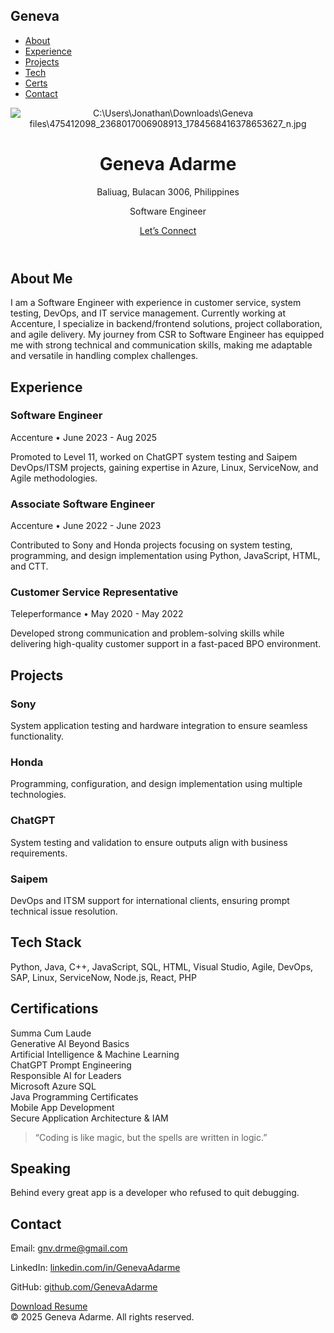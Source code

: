 <!DOCTYPE html>
<html lang="en">
<head>
  <meta charset="UTF-8" />
  <meta name="viewport" content="width=device-width, initial-scale=1.0" />
  <title>Geneva Adarme | Portfolio</title>
  <script src="https://cdn.tailwindcss.com"></script>
  <link href="https://unpkg.com/aos@2.3.1/dist/aos.css" rel="stylesheet">
  <style>
    html { scroll-behavior: smooth; }
  </style>
</head>
<body class="bg-gray-950 text-gray-100 font-sans">

  <!-- Navbar -->
  <nav class="fixed top-0 left-0 right-0 bg-gray-900 bg-opacity-80 backdrop-blur-md shadow z-50">
    <div class="max-w-6xl mx-auto px-6 py-4 flex justify-between items-center">
      <h1 class="text-xl font-bold text-purple-400">Geneva</h1>
      <ul class="flex space-x-6 text-gray-300">
        <li><a href="#about" class="hover:text-purple-400">About</a></li>
        <li><a href="#experience" class="hover:text-purple-400">Experience</a></li>
        <li><a href="#projects" class="hover:text-purple-400">Projects</a></li>
        <li><a href="#techstack" class="hover:text-purple-400">Tech</a></li>
        <li><a href="#certifications" class="hover:text-purple-400">Certs</a></li>
        <li><a href="#contact" class="hover:text-purple-400">Contact</a></li>
      </ul>
    </div>
  </nav>

  <!-- Hero -->
  <header class="text-center pt-32 pb-20" id="hero">
   <img src="C:\Users\Jonathan\Downloads\548737751_1273186034097826_4316469753272241215_n.jpg" alt="C:\Users\Jonathan\Downloads\Geneva files\475412098_2368017006908913_1784568416378653627_n.jpg" class="mx-auto w-40 h-40 rounded-full shadow-lg border-4 border-purple-600" data-aos="zoom-in">
    <h1 class="text-5xl font-extrabold mt-6 bg-gradient-to-r from-purple-400 to-pink-500 bg-clip-text text-transparent" data-aos="fade-up">Geneva Adarme</h1>
    <p class="text-lg text-gray-300 mt-4" data-aos="fade-up" data-aos-delay="200"> Baliuag, Bulacan 3006, Philippines </p>
<p class="text-lg text-gray-300 mt-4" data-aos="fade-up" data-aos-delay="200"> Software Engineer </p>
    <a href="#contact" class="mt-6 inline-block px-6 py-3 bg-purple-600 rounded-full text-white font-semibold hover:bg-purple-500 transition" data-aos="fade-up" data-aos-delay="400">Let’s Connect</a>
  </header>

  <!-- About -->
  <section id="about" class="max-w-4xl mx-auto px-6 py-20">
    <h2 class="text-3xl font-bold mb-6 text-purple-400" data-aos="fade-right">About Me</h2>
    <p class="leading-relaxed text-gray-300" data-aos="fade-up">
      I am a Software Engineer with experience in customer service, system testing, DevOps, and IT service management. 
      Currently working at Accenture, I specialize in backend/frontend solutions, project collaboration, and agile delivery. 
      My journey from CSR to Software Engineer has equipped me with strong technical and communication skills, making me adaptable and versatile in handling complex challenges.
    </p>
  </section>

  <!-- Experience Timeline -->
  <section id="experience" class="bg-gray-900 py-20">
    <div class="max-w-4xl mx-auto px-6">
      <h2 class="text-3xl font-bold mb-12 text-purple-400" data-aos="fade-right">Experience</h2>
      <div class="relative border-l border-purple-600">
        <div class="mb-10 ml-6" data-aos="fade-up">
          <span class="absolute -left-3 w-6 h-6 small-purple-600 rounded-full"></span>
          <h3 class="text-xl font-bold">Software Engineer</h3>
          <p class="text-purple-400">Accenture • June 2023 - Aug 2025</p>
          <p class="text-gray-300 mt-2">Promoted to Level 11, worked on ChatGPT system testing and Saipem DevOps/ITSM projects, gaining expertise in Azure, Linux, ServiceNow, and Agile methodologies.</p>
        </div>
        <div class="mb-10 ml-6" data-aos="fade-up">
          <span class="absolute -left-3 w-6 h-6 small-purple-600 rounded-full"></span>
          <h3 class="text-xl font-bold">Associate Software Engineer</h3>
          <p class="text-purple-400">Accenture • June 2022 - June 2023</p>
          <p class="text-gray-300 mt-2">Contributed to Sony and Honda projects focusing on system testing, programming, and design implementation using Python, JavaScript, HTML, and CTT.</p>
        </div>
        <div class="ml-6" data-aos="fade-up">
          <span class="absolute -left-3 w-6 h-6 small-purple-600 rounded-full"></span>
          <h3 class="text-xl font-bold">Customer Service Representative</h3>
          <p class="text-purple-400">Teleperformance • May 2020 - May 2022</p>
          <p class="text-gray-300 mt-2">Developed strong communication and problem-solving skills while delivering high-quality customer support in a fast-paced BPO environment.</p>
        </div>
      </div>
    </div>
  </section>

  <!-- Projects -->
  <section id="projects" class="max-w-6xl mx-auto px-6 py-20">
    <h2 class="text-3xl font-bold mb-12 text-purple-400" data-aos="fade-right">Projects</h2>
    <div class="grid md:grid-cols-2 gap-8">
      <div class="p-6 bg-gray-800 rounded-xl shadow hover:shadow-purple-600/40 transition" data-aos="zoom-in">
        <h3 class="text-xl font-bold">Sony</h3>
        <p class="text-gray-300 mt-2">System application testing and hardware integration to ensure seamless functionality.</p>
      </div>
      <div class="p-6 bg-gray-800 rounded-xl shadow hover:shadow-purple-600/40 transition" data-aos="zoom-in" data-aos-delay="100">
        <h3 class="text-xl font-bold">Honda</h3>
        <p class="text-gray-300 mt-2">Programming, configuration, and design implementation using multiple technologies.</p>
      </div>
      <div class="p-6 bg-gray-800 rounded-xl shadow hover:shadow-purple-600/40 transition" data-aos="zoom-in" data-aos-delay="200">
        <h3 class="text-xl font-bold">ChatGPT</h3>
        <p class="text-gray-300 mt-2">System testing and validation to ensure outputs align with business requirements.</p>
      </div>
      <div class="p-6 bg-gray-800 rounded-xl shadow hover:shadow-purple-600/40 transition" data-aos="zoom-in" data-aos-delay="300">
        <h3 class="text-xl font-bold">Saipem</h3>
        <p class="text-gray-300 mt-2">DevOps and ITSM support for international clients, ensuring prompt technical issue resolution.</p>
      </div>
    </div>
  </section>

  <!-- Tech Stack -->
  <section id="techstack" class="bg-gray-900 py-20">
    <div class="max-w-4xl mx-auto px-6">
      <h2 class="text-3xl font-bold mb-6 text-purple-400" data-aos="fade-right">Tech Stack</h2>
      <p class="text-gray-300" data-aos="fade-up">Python, Java, C++, JavaScript, SQL, HTML, Visual Studio, Agile, DevOps, SAP, Linux, ServiceNow, Node.js, React, PHP</p>
    </div>
  </section>

  <!-- Certifications -->
  <section id="certifications" class="max-w-6xl mx-auto px-6 py-20">
    <h2 class="text-3xl font-bold mb-12 text-purple-400" data-aos="fade-right">Certifications</h2>
    <div class="grid md:grid-cols-2 lg:grid-cols-3 gap-6">
      <div class="p-4 bg-gray-800 rounded shadow text-gray-300" data-aos="flip-up">Summa Cum Laude</div>
      <div class="p-4 bg-gray-800 rounded shadow text-gray-300" data-aos="flip-up">Generative AI Beyond Basics</div>
      <div class="p-4 bg-gray-800 rounded shadow text-gray-300" data-aos="flip-up">Artificial Intelligence & Machine Learning</div>
      <div class="p-4 bg-gray-800 rounded shadow text-gray-300" data-aos="flip-up">ChatGPT Prompt Engineering</div>
      <div class="p-4 bg-gray-800 rounded shadow text-gray-300" data-aos="flip-up">Responsible AI for Leaders</div>
      <div class="p-4 bg-gray-800 rounded shadow text-gray-300" data-aos="flip-up">Microsoft Azure SQL</div>
      <div class="p-4 bg-gray-800 rounded shadow text-gray-300" data-aos="flip-up">Java Programming Certificates</div>
      <div class="p-4 bg-gray-800 rounded shadow text-gray-300" data-aos="flip-up">Mobile App Development</div>
      <div class="p-4 bg-gray-800 rounded shadow text-gray-300" data-aos="flip-up">Secure Application Architecture & IAM</div>
    </div>
  </section>

  <!-- Recommendation -->
  <section class="text-center px-6 py-20 bg-gray-900" data-aos="fade-up">
    <blockquote class="text-2xl italic text-gray-300">“Coding is like magic, but the spells are written in logic.”</blockquote>
  </section>

  <!-- Speaking -->
  <section id="speaking" class="max-w-4xl mx-auto px-6 py-20 text-center">
    <h2 class="text-3xl font-bold mb-6 text-purple-400" data-aos="fade-right">Speaking</h2>
      <p class="text-gray-300" data-aos="fade-up"> Behind every great app is a developer who refused to quit debugging. </p>
  </section>

  <!-- Contact -->
  <section id="contact" class="bg-gray-900 py-20 text-center">
    <h2 class="text-3xl font-bold mb-6 text-purple-400" data-aos="fade-right">Contact</h2>
    <p>Email: <a href="mailto:gnv.drme@gmail.com" class="text-purple-400 hover:underline">gnv.drme@gmail.com</a></p>
    <p>LinkedIn: <a href="https://www.linkedin.com/in/geneva-adarme-a3b50036b?utm_source=share&utm_campaign=share_via&utm_content=profile&utm_medium=ios_app" target="_blank" class="text-purple-400 hover:underline">linkedin.com/in/GenevaAdarme</a></p>
    <p>GitHub: <a href="https://github.com/GenevaAdarme" target="_blank" class="text-purple-400 hover:underline">github.com/GenevaAdarme</a></p>
    <a href="https://drive.google.com/file/d/1X4jvdPFAQzzPZSmyc0gP9PhUz3dEzDas/view?usp=drive_link" class="mt-6 inline-block px-6 py-3 bg-purple-600 rounded-full text-white font-semibold hover:bg-purple-500 transition">Download Resume</a>
  </section>

  <!-- Footer -->
  <footer class="text-center py-6 bg-black text-gray-500 text-sm">
    © 2025 Geneva Adarme. All rights reserved.
  </footer>

  <script src="https://unpkg.com/aos@2.3.1/dist/aos.js"></script>
  <script>
    AOS.init({ duration: 1000 });
  </script>
</body>
</html>
